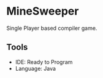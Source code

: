 # MineSweeper
Single Player based compiler game.

## Tools ##
- IDE: Ready to Program
- Language: Java
